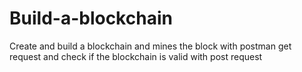 # Build-a-blockchain
Create and build a blockchain and mines the block with postman get request and check if the blockchain is valid with post request
